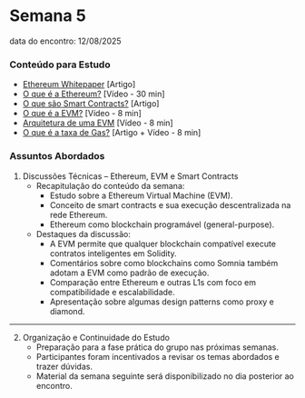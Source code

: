 # Semana 5
data do encontro: 12/08/2025

### Conteúdo para Estudo
- [Ethereum Whitepaper](https://ethereum.org/en/whitepaper/) [Artigo]
- [O que é a Ethereum?](https://www.youtube.com/watch?v=UihMqcj-cqc) [Vídeo - 30 min]
- [O que são Smart Contracts?](https://www.ibm.com/think/topics/smart-contracts) [Artigo]
- [O que é a EVM?](https://www.youtube.com/watch?v=sTOcqS4msoU) [Vídeo - 8 min]
- [Arquitetura de uma EVM](https://www.youtube.com/watch?v=uke_ZWAXHSc) [Vídeo - 8 min]
- [O que é a taxa de Gas?](https://www.mb.com.br/economia-digital/ethereum/taxa-gas-fee/) [Artigo + Vídeo - 8 min]


### Assuntos Abordados

1. Discussões Técnicas – Ethereum, EVM e Smart Contracts
	-	Recapitulação do conteúdo da semana:
        -	Estudo sobre a Ethereum Virtual Machine (EVM).
        -	Conceito de smart contracts e sua execução descentralizada na rede Ethereum.
        -	Ethereum como blockchain programável (general-purpose).
	-	Destaques da discussão:
        -	A EVM permite que qualquer blockchain compatível execute contratos inteligentes em Solidity.
        -	Comentários sobre como blockchains como Somnia também adotam a EVM como padrão de execução.
        -	Comparação entre Ethereum e outras L1s com foco em compatibilidade e escalabilidade.
        -   Apresentação sobre algumas design patterns como proxy e diamond.

---

2. Organização e Continuidade do Estudo
	-	Preparação para a fase prática do grupo nas próximas semanas.
	-	Participantes foram incentivados a revisar os temas abordados e trazer dúvidas.
	-	Material da semana seguinte será disponibilizado no dia posterior ao encontro.
